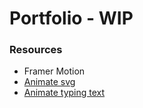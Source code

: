 # Portfolio - WIP

### Resources

- Framer Motion
- [Animate svg](https://blog.noelcserepy.com/how-to-animate-svg-paths-with-framer-motion)
- [Animate typing text](https://blog.noelcserepy.com/how-i-created-a-typing-text-animation-with-framer-motion)
